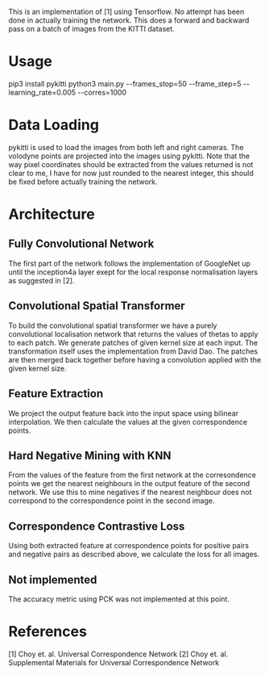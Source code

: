 This is an implementation of [1] using Tensorflow. No attempt has been done in actually training the network. This does a forward and backward pass on a batch of images from the KITTI dataset.

# Usage
pip3 install pykitti
python3 main.py --frames_stop=50 --frame_step=5 --learning_rate=0.005 --corres=1000

# Data Loading
pykitti is used to load the images from both left and right cameras.
The volodyne points are projected into the images using pykitti. Note that the way pixel coordinates should be extracted from the values returned is not clear to me, I have for now just rounded to the nearest integer, this should be fixed before actually training the network. 

# Architecture
## Fully Convolutional Network
The first part of the network follows the implementation of GoogleNet up until the inception4a layer exept for the local response normalisation layers as suggested in [2].

## Convolutional Spatial Transformer
To build the convolutional spatial transformer we have a purely convolutional localisation network that returns the values of thetas to apply to each patch. We generate patches of given kernel size at each input. The transformation itself uses the implementation from David Dao. The patches are then merged back together before having a convolution applied with the given kernel size.

## Feature Extraction
We project the output feature back into the input space using bilinear interpolation. We then calculate the values at the given correspondence points.

## Hard Negative Mining with KNN
From the values of the feature from the first network at the corresondence points we get the nearest neighbours in the output feature of the second network. We use this to mine negatives if the nearest neighbour does not correspond to the correspondence point in the second image.

## Correspondence Contrastive Loss
Using both extracted feature at correspondence points for positive pairs and negative pairs as described above, we calculate the loss for all images.

## Not implemented
The accuracy metric using PCK was not implemented at this point.

# References
[1] Choy et. al. Universal Correspondence Network
[2] Choy et. al. Supplemental Materials for Universal Correspondence Network

